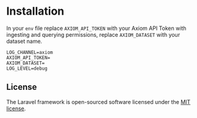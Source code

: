 # Installation 

In your `env` file replace `AXIOM_API_TOKEN` with your Axiom API Token with ingesting and querying permissions, replace `AXIOM_DATASET` with your dataset name.

```
LOG_CHANNEL=axiom
AXIOM_API_TOKEN=
AXIOM_DATASET=
LOG_LEVEL=debug
```

## License

The Laravel framework is open-sourced software licensed under the [MIT license](https://opensource.org/licenses/MIT).
